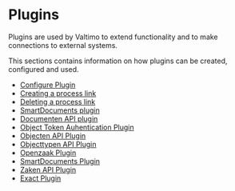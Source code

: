 # Plugins

Plugins are used by Valtimo to extend functionality and to make connections to external systems.

This sections contains information on how plugins can be created, configured and used.

* [Configure Plugin](configure-plugin.md)
* [Creating a process link](create-process-link.md)
* [Deleting a process link](delete-process-link.md)
* [SmartDocuments plugin](smartdocuments/configure-plugin.md)
* [Documenten API plugin](documenten-api/configure-documenten-api-plugin.md)
* [Object Token Auhentication Plugin](object-token-authentication/configure-object-token-authentication-plugin.md)
* [Objecten API Plugin](objecten-api/configure-objecten-api-plugin.md)
* [Objecttypen API Plugin](objecttypen-api/configure-objecttypen-api-plugin.md)
* [Openzaak Plugin](openzaak/configure-openzaak-plugin.md)
* [SmartDocuments Plugin](smartdocuments/configure-smartdocuments-plugin.md)
* [Zaken API Plugin](zaken-api/configure-zaken-api-plugin.md)
* [Exact Plugin](zaken-api/configure-exact-plugin.md)
